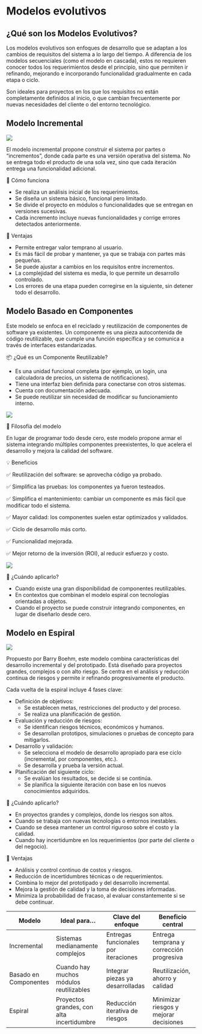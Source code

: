 # Modelos evolutivos

## ¿Qué son los Modelos Evolutivos?

Los modelos evolutivos son enfoques de desarrollo que se adaptan a los cambios de requisitos del sistema a lo largo del tiempo. A diferencia de los modelos secuenciales (como el modelo en cascada), estos no requieren conocer todos los requerimientos desde el principio, sino que permiten ir refinando, mejorando e incorporando funcionalidad gradualmente en cada etapa o ciclo.

Son ideales para proyectos en los que los requisitos no están completamente definidos al inicio, o que cambian frecuentemente por nuevas necesidades del cliente o del entorno tecnológico.

## Modelo Incremental

![](./img/4.1.png)

El modelo incremental propone construir el sistema por partes o “incrementos”, donde cada parte es una versión operativa del sistema. No se entrega todo el producto de una sola vez, sino que cada iteración entrega una funcionalidad adicional.

🔧 Cómo funciona

- Se realiza un análisis inicial de los requerimientos.
- Se diseña un sistema básico, funcional pero limitado.
- Se divide el proyecto en módulos o funcionalidades que se entregan en versiones sucesivas.
- Cada incremento incluye nuevas funcionalidades y corrige errores detectados anteriormente.

🎯 Ventajas

- Permite entregar valor temprano al usuario.
- Es más fácil de probar y mantener, ya que se trabaja con partes más pequeñas.
- Se puede ajustar a cambios en los requisitos entre incrementos.
- La complejidad del sistema es media, lo que permite un desarrollo controlado.
- Los errores de una etapa pueden corregirse en la siguiente, sin detener todo el desarrollo.

## Modelo Basado en Componentes

Este modelo se enfoca en el reciclado y reutilización de componentes de software ya existentes. Un componente es una pieza autocontenida de código reutilizable, que cumple una función específica y se comunica a través de interfaces estandarizadas.

📦 ¿Qué es un Componente Reutilizable?

- Es una unidad funcional completa (por ejemplo, un login, una calculadora de precios, un sistema de notificaciones).
- Tiene una interfaz bien definida para conectarse con otros sistemas.
- Cuenta con documentación adecuada.
- Se puede reutilizar sin necesidad de modificar su funcionamiento interno.

![](./img/4.2.png)

🧠 Filosofía del modelo

En lugar de programar todo desde cero, este modelo propone armar el sistema integrando múltiples componentes preexistentes, lo que acelera el desarrollo y mejora la calidad del software.

💡 Beneficios

✅ Reutilización del software: se aprovecha código ya probado.

✅ Simplifica las pruebas: los componentes ya fueron testeados.

✅ Simplifica el mantenimiento: cambiar un componente es más fácil que modificar todo el sistema.

✅ Mayor calidad: los componentes suelen estar optimizados y validados.

✅ Ciclo de desarrollo más corto.

✅ Funcionalidad mejorada.

✅ Mejor retorno de la inversión (ROI), al reducir esfuerzo y costo.

![](./img/4.3.png)

📍 ¿Cuándo aplicarlo?

- Cuando existe una gran disponibilidad de componentes reutilizables.
- En contextos que combinan el modelo espiral con tecnologías orientadas a objetos.
- Cuando el proyecto se puede construir integrando componentes, en lugar de diseñarlo desde cero.

## Modelo en Espiral

![](./img/4.4.png)

Propuesto por Barry Boehm, este modelo combina características del desarrollo incremental y del prototipado. Está diseñado para proyectos grandes, complejos o con alto riesgo. Se centra en el análisis y reducción continua de riesgos y permite ir refinando progresivamente el producto.

Cada vuelta de la espiral incluye 4 fases clave:

- Definición de objetivos:
    - Se establecen metas, restricciones del producto y del proceso.
    - Se realiza una planificación de gestión.
- Evaluación y reducción de riesgos:
    - Se identifican riesgos técnicos, económicos y humanos.
    - Se desarrollan prototipos, simulaciones o pruebas de concepto para mitigarlos.
- Desarrollo y validación:
    - Se selecciona el modelo de desarrollo apropiado para ese ciclo (incremental, por componentes, etc.).
    - Se desarrolla y prueba la versión actual.
- Planificación del siguiente ciclo:
    - Se evalúan los resultados, se decide si se continúa.
    - Se planifica la siguiente iteración con base en los nuevos conocimientos adquiridos.

📍 ¿Cuándo aplicarlo?

- En proyectos grandes y complejos, donde los riesgos son altos.
- Cuando se trabaja con nuevas tecnologías o entornos inestables.
- Cuando se desea mantener un control riguroso sobre el costo y la calidad.
- Cuando hay incertidumbre en los requerimientos (por parte del cliente o del negocio).

🧠 Ventajas

- Análisis y control continuo de costos y riesgos.
- Reducción de incertidumbres técnicas o de requerimientos.
- Combina lo mejor del prototipado y del desarrollo incremental.
- Mejora la gestión de calidad y la toma de decisiones informadas.
- Minimiza la probabilidad de fracaso, al evaluar constantemente si se debe continuar.

| Modelo                 | Ideal para…                              | Clave del enfoque                       | Beneficio central                              |
|------------------------|-------------------------------------------|------------------------------------------|-------------------------------------------------|
| Incremental            | Sistemas medianamente complejos           | Entregas funcionales por iteraciones     | Entrega temprana y corrección progresiva        |
| Basado en Componentes  | Cuando hay muchos módulos reutilizables   | Integrar piezas ya desarrolladas         | Reutilización, ahorro y calidad                 |
| Espiral                | Proyectos grandes, con alta incertidumbre | Reducción iterativa de riesgos           | Minimizar riesgos y mejorar decisiones          |
